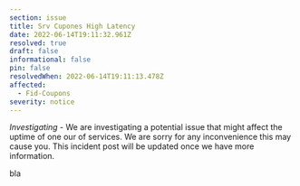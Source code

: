 ```yaml
---
section: issue
title: Srv Cupones High Latency
date: 2022-06-14T19:11:32.961Z
resolved: true
draft: false
informational: false
pin: false
resolvedWhen: 2022-06-14T19:11:13.478Z
affected:
  - Fid-Coupons
severity: notice
---
```

*Investigating* - We are investigating a potential issue that might affect the uptime of one our of services. We are sorry for any inconvenience this may cause you. This incident post will be updated once we have more information.

bla